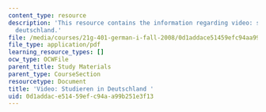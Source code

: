 ```yaml
---
content_type: resource
description: 'This resource contains the information regarding video: studieren in
  deutschland.'
file: /media/courses/21g-401-german-i-fall-2008/0d1addace51459efc94aa99b251e3f13_MIT21G_401F08_vid_stu.pdf
file_type: application/pdf
learning_resource_types: []
ocw_type: OCWFile
parent_title: Study Materials
parent_type: CourseSection
resourcetype: Document
title: 'Video: Studieren in Deutschland '
uid: 0d1addac-e514-59ef-c94a-a99b251e3f13
---
```

